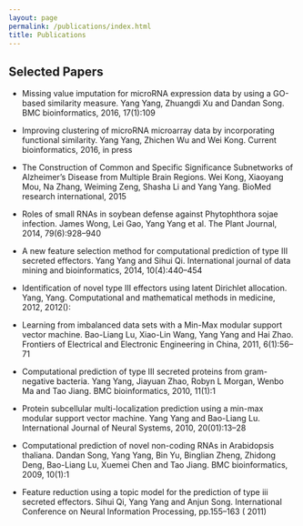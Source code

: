 ```yaml
---
layout: page
permalink: /publications/index.html
title: Publications
---
```


## Selected Papers

- Missing value imputation for microRNA expression data by using a GO-based similarity measure. Yang Yang, Zhuangdi Xu and Dandan Song. BMC bioinformatics, 2016, 17(1):109

- Improving clustering of microRNA microarray data by incorporating functional similarity. Yang Yang, Zhichen Wu and Wei Kong. Current bioinformatics, 2016, in press

- The Construction of Common and Specific Significance Subnetworks of Alzheimer’s Disease from Multiple Brain Regions. Wei Kong, Xiaoyang Mou, Na Zhang, Weiming Zeng, Shasha Li and Yang Yang. BioMed research international, 2015

- Roles of small RNAs in soybean defense against Phytophthora sojae infection. James Wong, Lei Gao, Yang Yang et al. The Plant Journal, 2014, 79(6):928–940

- A new feature selection method for computational prediction of type III secreted effectors. Yang Yang and Sihui Qi. International journal of data mining and bioinformatics, 2014, 10(4):440–454

- Identification of novel type III effectors using latent Dirichlet allocation. Yang, Yang. Computational and mathematical methods in medicine, 2012, 2012():

- Learning from imbalanced data sets with a Min-Max modular support vector machine. Bao-Liang Lu, Xiao-Lin Wang, Yang Yang and Hai Zhao. Frontiers of Electrical and Electronic Engineering in China, 2011, 6(1):56–71

- Computational prediction of type III secreted proteins from gram-negative bacteria. Yang Yang, Jiayuan Zhao, Robyn L Morgan, Wenbo Ma and Tao Jiang. BMC bioinformatics, 2010, 11(1):1

- Protein subcellular multi-localization prediction using a min-max modular support vector machine. Yang Yang and Bao-Liang Lu. International Journal of Neural Systems, 2010, 20(01):13–28

- Computational prediction of novel non-coding RNAs in Arabidopsis thaliana. Dandan Song, Yang Yang, Bin Yu, Binglian Zheng, Zhidong Deng, Bao-Liang Lu, Xuemei Chen and Tao Jiang. BMC bioinformatics, 2009, 10(1):1

- Feature reduction using a topic model for the prediction of type iii secreted effectors. Sihui Qi, Yang Yang and Anjun Song. International Conference on Neural Information Processing, pp.155–163 ( 2011)




